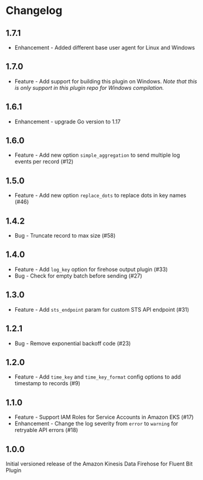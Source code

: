 # Changelog

## 1.7.1
* Enhancement - Added different base user agent for Linux and Windows

## 1.7.0
* Feature - Add support for building this plugin on Windows. *Note that this is only support in this plugin repo for Windows compilation.*

## 1.6.1
* Enhancement - upgrade Go version to 1.17

## 1.6.0
* Feature - Add new option `simple_aggregation` to send multiple log events per record (#12)

## 1.5.0
* Feature - Add new option `replace_dots` to replace dots in key names (#46)

## 1.4.2
* Bug - Truncate record to max size (#58)

## 1.4.0
* Feature - Add `log_key` option for firehose output plugin (#33)
* Bug - Check for empty batch before sending (#27)

## 1.3.0
* Feature - Add `sts_endpoint` param for custom STS API endpoint (#31)

## 1.2.1
* Bug - Remove exponential backoff code (#23)

## 1.2.0
* Feature - Add `time_key` and `time_key_format` config options to add timestamp to records (#9)

## 1.1.0
* Feature - Support IAM Roles for Service Accounts in Amazon EKS (#17)
* Enhancement - Change the log severity from `error` to `warning` for retryable API errors (#18)


## 1.0.0
Initial versioned release of the Amazon Kinesis Data Firehose for Fluent Bit Plugin
